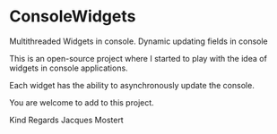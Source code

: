 # ConsoleWidgets
Multithreaded Widgets in console. Dynamic updating fields in console

This is an open-source project where I started to play with the idea of widgets in console applications.

Each widget has the ability to asynchronously update the console.

You are welcome to add to this project.



Kind Regards
Jacques Mostert
